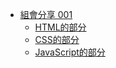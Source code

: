 * [組會分享 001](/)
    * [HTML的部分](muxi-group-meeting001.github.io/%E7%B5%84%E6%9C%83%E5%88%86%E4%BA%AB001/HTML%E7%9A%84%E9%83%A8%E5%88%86.md)
    * [CSS的部分](muxi-group-meeting001.github.io/%E7%B5%84%E6%9C%83%E5%88%86%E4%BA%AB001/CSS的部分.md)
    * [JavaScript的部分](muxi-group-meeting001.github.io/%E7%B5%84%E6%9C%83%E5%88%86%E4%BA%AB001/JavaScript的部分.md)